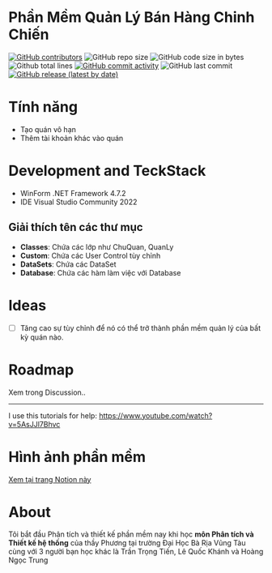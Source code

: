 # Phần Mềm Quản Lý Bán Hàng Chinh Chiến
[![GitHub contributors](https://img.shields.io/github/contributors/Chinh-Chien-Software/Chinh-Chien-WinForm)](https://github.com/Chinh-Chien-Software/Chinh-Chien-WinForm/graphs/contributors)
![GitHub repo size](https://img.shields.io/github/repo-size/Chinh-Chien-Software/Chinh-Chien-WinForm)
![GitHub code size in bytes](https://img.shields.io/github/languages/code-size/Chinh-Chien-Software/Chinh-Chien-WinForm)
![Github total lines](https://sloc.xyz/github/Chinh-Chien-Software/Chinh-Chien-WinForm)
[![GitHub commit activity](https://img.shields.io/github/commit-activity/m/Chinh-Chien-Software/Chinh-Chien-WinForm?color=blue)](https://github.com/Chinh-Chien-Software/Chinh-Chien-WinForm/graphs/code-frequency)
![GitHub last commit](https://img.shields.io/github/last-commit/Chinh-Chien-Software/Chinh-Chien-WinForm?color=yellow)
[![GitHub release (latest by date)](https://img.shields.io/github/v/release/Chinh-Chien-Software/Chinh-Chien-WinForm)](https://github.com/Chinh-Chien-Software/Chinh-Chien-WinForm/releases)

# Tính năng
- Tạo quán vô hạn
- Thêm tài khoản khác vào quán
# Development and TeckStack
- WinForm .NET Framework 4.7.2
- IDE Visual Studio Community 2022
## Giải thích tên các thư mục
- **Classes**: Chứa các lớp như ChuQuan, QuanLy
- **Custom**: Chứa các User Control tùy chỉnh
- **DataSets**: Chứa các DataSet
- **Database**: Chứa các hàm làm việc với Database

# Ideas
- [ ] Tăng cao sự tùy chỉnh để nó có thể trở thành phần mềm quản lý của bất kỳ quán nào.

# Roadmap
Xem trong Discussion..
___
I use this tutorials for help: https://www.youtube.com/watch?v=5AsJJl7Bhvc

# Hình ảnh phần mềm
[Xem tại trang Notion này](https://keiosdichvufacebook.notion.site/H-nh-nh-ph-n-m-m-cf80a95151344f029bbd59be1e3b6aee)

# About
Tôi bắt đầu Phân tích và thiết kế phần mềm nay khi học **môn Phân tích và Thiết kế hệ thống** của thầy Phương tại trường Đại Học Bà Rịa Vũng Tàu cùng với 3 người bạn học khác là Trần Trọng Tiến, Lê Quốc Khánh và Hoàng Ngọc Trung
